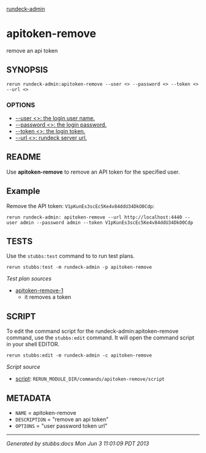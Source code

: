 [rundeck-admin](../../index.html)
# apitoken-remove 

remove an api token

## SYNOPSIS

    rerun rundeck-admin:apitoken-remove --user <> --password <> --token <> --url <>

### OPTIONS

* [    --user <>: the login user name.](../../options/user/index.html)
* [    --password <>: the login password.](../../options/password/index.html)
* [    --token <>: the login token.](../../options/token/index.html)
* [    --url <>: rundeck server url.](../../options/url/index.html)

## README

Use **apitoken-remove** to remove an API token for the specified user.

Example
-------

Remove the API token: `V1pKunEs3scEc5Ke4v84ddU34DkO0Cdp`:

    rerun rundeck-admin: apitoken-remove --url http://localhost:4440 --user admin --password admin --token V1pKunEs3scEc5Ke4v84ddU34DkO0Cdp
    

## TESTS

Use the `stubbs:test` command to to run test plans.

    rerun stubbs:test -m rundeck-admin -p apitoken-remove

*Test plan sources*

* [apitoken-remove-1](../../tests/apitoken-remove-1.html)
  * it removes a token

## SCRIPT

To edit the command script for the rundeck-admin:apitoken-remove command, 
use the `stubbs:edit`
command. It will open the command script in your shell EDITOR.

    rerun stubbs:edit -m rundeck-admin -c apitoken-remove

*Script source*

* [script](script.html): `RERUN_MODULE_DIR/commands/apitoken-remove/script`

## METADATA

* `NAME` = apitoken-remove
* `DESCRIPTION` = "remove an api token"
* `OPTIONS` = "user password token url"

----

*Generated by stubbs:docs Mon Jun  3 11:01:09 PDT 2013*

